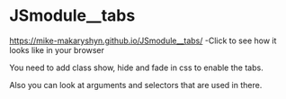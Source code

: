# JSmodule__tabs

https://mike-makaryshyn.github.io/JSmodule__tabs/
-Click to see how it looks like in your browser 

You need to add class show, hide and fade in css to enable the tabs.

Also you can look at arguments and selectors that are used in there. 
